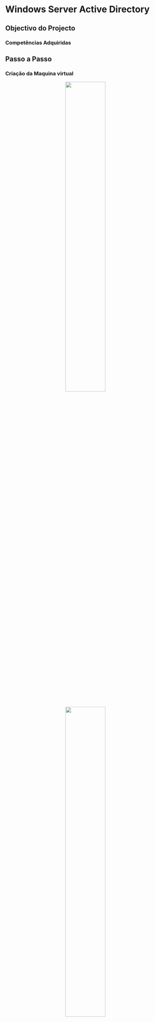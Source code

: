 # Windows Server Active Directory


## Objectivo do Projecto


### Competências Adquiridas

## Passo a Passo

### Criação da Maquina virtual



<p align="center">
  <img src="https://github.com/user-attachments/assets/371b4728-a7cc-48fd-9b1b-72ab5378b7dd" height="50%" width="50%"/>
    <br/>
    <br/>
  <img src="https://github.com/user-attachments/assets/1fc6b161-515b-43e1-b585-5c50e073c211" height="50%" width="50%"/>
  <img src="https://github.com/user-attachments/assets/f3f9b919-3dcd-41b2-8bbc-60e28c61e927" height="50%" width="50%"/>
  <img src="https://github.com/user-attachments/assets/c3cadb82-1964-46eb-acf7-0b593280ff53" height="50%" width="50%"/>
  <img src="https://github.com/user-attachments/assets/0033b34b-f3dd-4085-8ef8-1b1cc047768a" height="50%" width="50%"/>
  <img src="https://github.com/user-attachments/assets/b13697e8-a55b-4be3-90c1-2f9c43791962" height="50%" width="50%"/>
  <img src="https://github.com/user-attachments/assets/8cd88737-fe2b-4123-8ad6-a747fd93e6b8" height="50%" width="50%"/>
  <img src="https://github.com/user-attachments/assets/857746a6-d3b0-4ce5-bbc9-8cf7a41933d1" height="50%" width="50%"/>
  <img src="https://github.com/user-attachments/assets/2886d5c6-f69b-4b6f-be79-d0985594675b" height="50%" width="50%"/>
  <img src="https://github.com/user-attachments/assets/cefccaaa-a482-4882-b614-8a3884f5ee10" height="50%" width="50%"/>
  <img src="https://github.com/user-attachments/assets/8683d05b-cd24-4288-ab65-dfc0afb72a0c" height="50%" width="50%"/>
  <img src="https://github.com/user-attachments/assets/d334ac62-5249-4754-882e-7fd4335abfa9" height="50%" width="50%"/>
  <img src="https://github.com/user-attachments/assets/de2832ad-4dea-4518-b413-da5ea09a319c" height="50%" width="50%"/>
  <img src="https://github.com/user-attachments/assets/8bd19136-3846-46d5-bacb-1327d4605fce" height="50%" width="50%"/>
  <img src="https://github.com/user-attachments/assets/652dcc53-b215-47f3-8d47-119c6ee73c19" height="50%" width="50%"/>
  <img src="https://github.com/user-attachments/assets/7e8bfadd-e265-4789-aa5d-97768cc85479" height="50%" width="50%"/>
  <img src="https://github.com/user-attachments/assets/98644629-e075-4d17-ae6d-b640a9e5c9d6" height="50%" width="50%"/>
  <img src="https://github.com/user-attachments/assets/72fe12bf-4eea-4d43-ab64-dc7b2c7fe1dd" height="50%" width="50%"/>
  <img src="https://github.com/user-attachments/assets/510c6116-9d86-4bdc-af6c-1b6a49605afc" height="50%" width="50%"/>
  <img src="https://github.com/user-attachments/assets/3f64bd6e-5b4b-46ad-aedd-bb8fe6dfe09e" height="50%" width="50%"/>
  <img src="https://github.com/user-attachments/assets/c5f56a00-a933-4768-877f-c443914d3289" height="50%" width="50%"/>
  <img src="https://github.com/user-attachments/assets/67e74701-6f8c-4621-b6ec-1863da8f2e35" height="50%" width="50%"/>
  <img src="https://github.com/user-attachments/assets/ec85779a-212d-4894-8c35-cdea23cf0acb" height="50%" width="50%"/>
  <img src="https://github.com/user-attachments/assets/9dbb0776-27b6-4a15-8d3d-f544cf8371c7" height="50%" width="50%"/>
  <img src="https://github.com/user-attachments/assets/e6696933-611d-4390-8009-c886d3f96af8" height="50%" width="50%"/>
  <img src="https://github.com/user-attachments/assets/fa3c3a84-4bf2-4982-bf92-65237cf9ba0a" height="50%" width="50%"/>
<p/>

